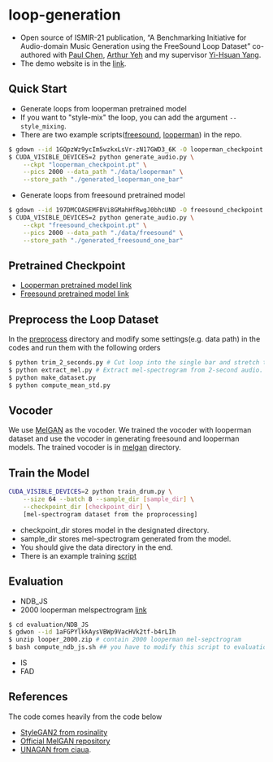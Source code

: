 # loop-generation
* Open source of ISMIR-21 publication, “A Benchmarking Initiative for Audio-domain Music Generation using the FreeSound Loop Dataset” co-authored with [Paul Chen](https://paulyuchen.com/), [Arthur Yeh](http://yentung.com/) and my supervisor [Yi-Hsuan Yang](http://mac.citi.sinica.edu.tw/~yang/). 
* The demo website is in the [link](https://loopgen.github.io/).
## Quick Start
* Generate loops from looperman pretrained model
* If you want to "style-mix" the loop, you can add the argument `--style_mixing`.
* There are two example scripts([freesound](./generate_freesound.sh), [looperman](./generate_looperman.sh)) in the repo. 
``` bash
$ gdown --id 1GQpzWz9ycIm5wzkxLsVr-zN17GWD3_6K -O looperman_checkpoint.pt
$ CUDA_VISIBLE_DEVICES=2 python generate_audio.py \
    --ckpt "looperman_checkpoint.pt" \
    --pics 2000 --data_path "./data/looperman" \
    --store_path "./generated_looperman_one_bar"
``` 
* Generate loops from freesound pretrained model
``` bash
$ gdown --id 197DMCOASEMFBVi8GMahHfRwgJ0bhcUND -O freesound_checkpoint.pt 
$ CUDA_VISIBLE_DEVICES=2 python generate_audio.py \
    --ckpt "freesound_checkpoint.pt" \
    --pics 2000 --data_path "./data/freesound" \
    --store_path "./generated_freesound_one_bar"
``` 
## Pretrained Checkpoint
* [Looperman pretrained model link](https://drive.google.com/file/d/1GQpzWz9ycIm5wzkxLsVr-zN17GWD3_6K/view?usp=sharing) 
* [Freesound pretrained model link](https://drive.google.com/file/d/197DMCOASEMFBVi8GMahHfRwgJ0bhcUND/view?usp=sharing)

## Preprocess the Loop Dataset
In the [preprocess](./preprocess) directory and modify some settings(e.g. data path) in the codes and run them with the following orders
``` bash
$ python trim_2_seconds.py # Cut loop into the single bar and stretch them to 2 second.
$ python extract_mel.py # Extract mel-spectrogram from 2-second audio.
$ python make_dataset.py 
$ python compute_mean_std.py 
```
## Vocoder
We use [MelGAN][melgan] as the vocoder. We trained the vocoder with looperman dataset and use the vocoder in generating freesound and looperman models.
The trained vocoder is in [melgan](./melgan) directory.
## Train the Model
``` bash
CUDA_VISIBLE_DEVICES=2 python train_drum.py \
    --size 64 --batch 8 --sample_dir [sample_dir] \
    --checkpoint_dir [checkpoint_dir] \
    [mel-spectrogram dataset from the proprocessing]
```
* checkpoint_dir stores model in the designated directory.
* sample_dir stores mel-spectrogram generated from the model.
* You should give the data directory in the end.
* There is an example training [script](./train.sh)

## Evaluation
* NDB_JS
* 2000 looperman melspectrogram [link](https://drive.google.com/file/d/1aFGPYlkkAysVBWp9VacHVk2tf-b4rLIh/view?usp=sharing)
``` bash
$ cd evaluation/NDB_JS
$ gdwon --id 1aFGPYlkkAysVBWp9VacHVk2tf-b4rLIh
$ unzip looper_2000.zip # contain 2000 looperman mel-sepctrogram
$ bash compute_ndb_js.sh ## you have to modify this script to evaluation your generated melspectrograms
```
* IS
* FAD
## References
The code comes heavily from the code below
* [StyleGAN2 from rosinality][stylegan2]
* [Official MelGAN repository][melgan] 
* [UNAGAN from ciaua][unagan].


[stylegan2]: https://github.com/rosinality/stylegan2-pytorch
[unagan]: https://github.com/ciaua/unagan
[melgan]: https://github.com/descriptinc/melgan-neurips